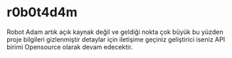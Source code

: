 # r0b0t4d4m

Robot Adam artık açık kaynak değil ve geldiği nokta çok büyük bu yüzden proje bilgileri gizlenmiştir detaylar için iletişime geçiniz geliştirici iseniz API birimi Opensource olarak devam edecektir.
